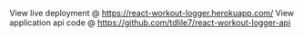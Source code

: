 View live deployment @ https://react-workout-logger.herokuapp.com/
View application api code @ https://github.com/tdlile7/react-workout-logger-api
